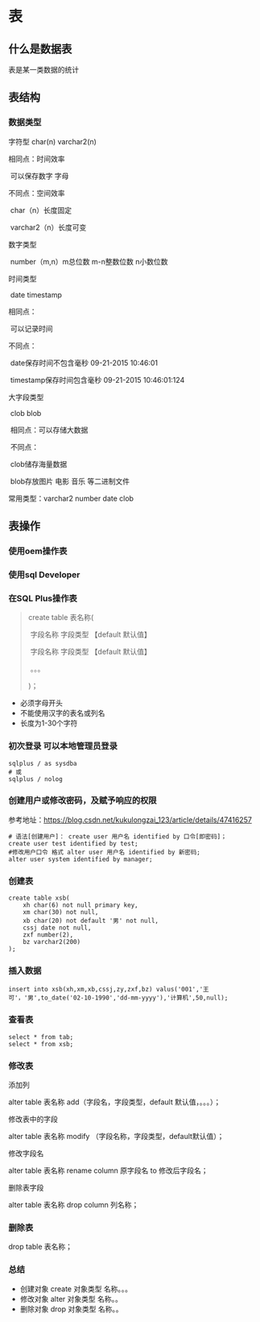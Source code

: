 # 表

## 什么是数据表

表是某一类数据的统计

## 表结构

### 数据类型

字符型 char(n) varchar2(n)

相同点：时间效率

​	可以保存数字 字母

不同点：空间效率

​	char（n）长度固定

​	varchar2（n）长度可变

数字类型

​	number（m,n）m总位数  m-n整数位数	n小数位数

时间类型

​	date	timestamp

相同点：

​	可以记录时间

不同点：

​	date保存时间不包含毫秒	09-21-2015 10:46:01

​	timestamp保存时间包含毫秒	09-21-2015 10:46:01:124

大字段类型

​	clob blob

​	相同点：可以存储大数据

​	不同点：

​		clob储存海量数据

​		blob存放图片 电影 音乐 等二进制文件		

常用类型：varchar2 number date clob

## 表操作

### 使用oem操作表

### 使用sql Developer

### 在SQL Plus操作表

> create table 表名称(
>
> ​	字段名称	字段类型 【default 默认值】
>
> ​	字段名称	字段类型 【default 默认值】
>
> ​	。。。
>
> )；

- 必须字母开头
- 不能使用汉字的表名或列名
- 长度为1-30个字符

### 初次登录 可以本地管理员登录

```
sqlplus / as sysdba
# 或
sqlplus / nolog
```

### 创建用户或修改密码，及赋予响应的权限

参考地址：https://blog.csdn.net/kukulongzai_123/article/details/47416257

```
# 语法[创建用户]： create user 用户名 identified by 口令[即密码]；
create user test identified by test;
#修改用户口令 格式 alter user 用户名 identified by 新密码;
alter user system identified by manager;
```

### 创建表

```plsql
create table xsb(
	xh char(6) not null primary key,
    xm char(30) not null,
    xb char(20) not default '男' not null,
    cssj date not null,
    zxf number(2),
    bz varchar2(200)
);
```

### 插入数据

```plsql
insert into xsb(xh,xm,xb,cssj,zy,zxf,bz) valus('001','王可'，'男',to_date('02-10-1990','dd-mm-yyyy'),'计算机',50,null);
```

### 查看表

```plsql
select * from tab;
select * from xsb;
```

### 修改表

添加列

alter table 表名称 add（字段名，字段类型，default 默认值，。。。）；

修改表中的字段

alter table 表名称 modify （字段名称，字段类型，default默认值）；

修改字段名

alter table 表名称 rename column 原字段名 to 修改后字段名；

删除表字段

alter table 表名称 drop column 列名称；

### 删除表

drop table 表名称；

### 总结

- 创建对象 create 对象类型 名称。。。
- 修改对象 alter 对象类型 名称。。
- 删除对象 drop 对象类型 名称。。
